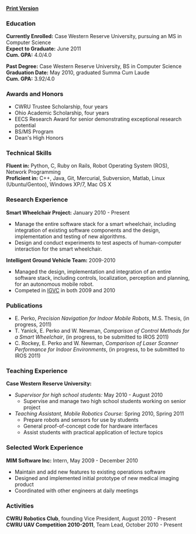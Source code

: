 #### [Print Version](http://dl.dropbox.com/u/1970299/Eric%20Perko%20CV.pdf)

### Education

**Currently Enrolled:** Case Western Reserve University, pursuing an MS in Computer Science   
**Expect to Graduate:** June 2011  
**Cum. GPA:** 4.0/4.0  

**Past Degree:** Case Western Reserve University, BS in Computer Science  
**Graduation Date:** May 2010, graduated Summa Cum Laude  
**Cum. GPA:** 3.92/4.0  

### Awards and Honors

* CWRU Trustee Scholarship, four years
* Ohio Academic Scholarship, four years
* EECS Research Award for senior demonstrating exceptional research potential
* BS/MS Program
* Dean's High Honors

### Technical Skills

**Fluent in:** Python, C, Ruby on Rails, Robot Operating System (ROS), Network Programming	
**Proficient in:** C++, Java, Git, Mercurial, Subversion, Matlab, Linux (Ubuntu/Gentoo), Windows XP/7, Mac OS X

### Research Experience

**Smart Wheelchair Project:** January 2010 - Present	
	
* Manage the entire software stack for a smart wheelchair, including integration of existing software components and the design, implementation and testing of new algorithms.
* Design and conduct experiments to test aspects of human-computer interaction for the smart wheelchair.

**Intelligent Ground Vehicle Team:** 2009-2010	
	
* Managed the design, implementation and integration of an entire software stack,
including controls, localization, perception and planning, for an autonomous mobile
robot.
* Competed in [IGVC](http://www.igvc.org) in both 2009 and 2010

### Publications
* E. Perko, *Precision Navigation for Indoor Mobile Robots*, M.S. Thesis, (in progress, 2011)
* T. Yanick, E. Perko and W. Newman, *Comparison of Control Methods for a Smart Wheelchair*, (in progress, to be submitted to IROS 2011)
* C. Rockey, E. Perko and W. Newman, *Comparison of Laser Scanner Performance for Indoor Environments*, (in progress, to be submitted to IROS 2011)

### Teaching Experience

**Case Western Reserve University:**

+ *Supervisor for high school students:* May 2010 - August 2010  
    * Supervise and manage two high school students working on senior project 
+ *Teaching Assistant, Mobile Robotics Course:* Spring 2010, Spring 2011  
    * Prepare robots and sensors for use by students  
    * General proof-of-concept code for hardware interfaces  
    * Assist students with practical application of lecture topics  

### Selected Work Experience

**MIM Software Inc:** Intern, May 2009 - December 2010  	

* Maintain and add new features to existing operations software
* Designed and implemented initial prototype of new medical imaging product
* Coordinated with other engineers at daily meetings

### Activities

**CWRU Robotics Club**, founding Vice President, August 2010 - Present  
**CWRU UAV Competition 2010-2011**, Team Lead, October 2010 - Present
